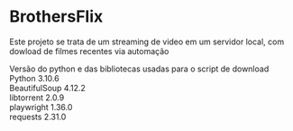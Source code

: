 # BrothersFlix
Este projeto se trata de um streaming de video em um servidor local, com dowload de filmes recentes via automação

Versão do python e das bibliotecas usadas para o script de download <br />
Python 3.10.6 <br />
BeautifulSoup 4.12.2 <br />
libtorrent 2.0.9 <br />
playwright 1.36.0 <br />
requests 2.31.0 <br />

